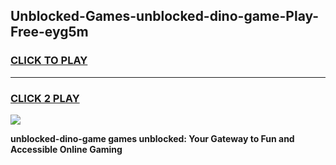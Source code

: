 
## Unblocked-Games-unblocked-dino-game-Play-Free-eyg5m
<h3>
<a href="https://premium76.site?title=unblocked-dino-game&ref=21A">CLICK TO PLAY</a></h3>
<hr>

<h3>
<a href="https://premium76.site?title=unblocked-dino-game&ref=21A">CLICK 2 PLAY</a>
  
</h3>

<a href="https://premium76.site?title=unblocked-dino-game&ref=21A"><img src="https://clearcache.store/games.png"></a>


**unblocked-dino-game games unblocked: Your Gateway to Fun and Accessible Online Gaming**
